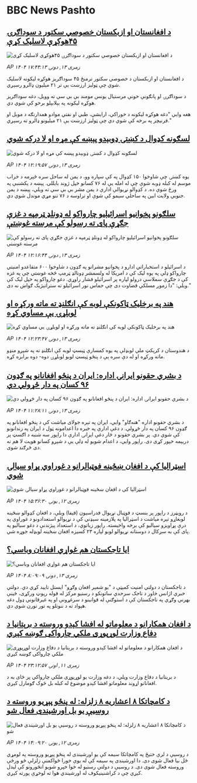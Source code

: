 # BBC News Pashto## [د افغانستان او ازبکستان خصوصي سکتور د سوداګرۍ ۴۵هوکړې لاسلیک کړې](https://www.bbc.com/pashto/articles/c8x549kl9vqo?at_medium=RSS&at_campaign=rss?at_campaign=githubrss)![د افغانستان او ازبکستان خصوصي سکتور د سوداګرۍ ۴۵هوکړې لاسلیک کړې](https://ichef.bbci.co.uk/ace/ws/240/cpsprodpb/29e8/live/3fd4d1d0-7136-11f0-8dbd-f3d32ebd3327.jpg)_AP ۱۴۰۴ زمری ۱۳, دونۍ ۱۷:۴۴:۱۳_د افغانستان او ازبکستان د خصوصي سکتور ترمنځ ۴۵ سوداګریز هوکړه لیکونه لاسلیک شوي چې ټولیز ارزښت یې تر ۲۱ میلیون ډالرو رسېږي.

د سوداګرۍ او پانګونې خونې مرستیال یونس مومند بي بي سي ته وویل، دغه سوداګریز هوکړه لیکونه په بېلابېلو برخو کې شوي دي.

هغه وايي "دغه هوکړه لیکونه د خوراکي، ارایشي، طبي او نفتي موادو همدارنګه د موبل او فرنیچر په برخه کې شوي دي چې ټولیز ارزښت یې ۲۱ میلیونو ډالرو ته رسېږي."## [لسګونه کډوال د کښتۍ ډوبېدو پېښه کې مړه او لا درکه شوي ](https://www.bbc.com/pashto/articles/ce83v3j20m0o?at_medium=RSS&at_campaign=rss?at_campaign=githubrss)![لسګونه کډوال د کښتۍ ډوبېدو پېښه کې مړه او لا درکه شوي ](https://ichef.bbci.co.uk/ace/ws/240/cpsprodpb/cc61/live/db5fe710-70f1-11f0-af20-030418be2ca5.jpg)_AP ۱۴۰۴ زمری ۱۳, دونۍ ۱۲:۱۹:۵۷_يوه کښتۍ چې شاوخوا ۱۵۰ کډوال په کې سپاره وو، د يمن له ساحل سره څېرمه د خراب موسم له کبله ډوبه شوې چې له امله يې له ۷۶ کسانو خپل ژوند بایللی.
پېښه د يکشنبې په ورځ شوې ده.
د کډوالو نړيوالې ادارې د يمن مشر بي بي سي ته ويلي، پېښه د يمن جنوبي ولايت ابين په ساحلي سيمو کې شوې او تراوسه د ۷۶ تنو مړي موندل شوي دي.## [ سلګونو پخوانیو اسرائیلیو چارواکو له ډونلډ ټرمپه د غزې جګړې پای ته رسولو کې مرسته غوښتې](https://www.bbc.com/pashto/articles/cm21y8k0ey9o?at_medium=RSS&at_campaign=rss?at_campaign=githubrss)![ سلګونو پخوانیو اسرائیلیو چارواکو له ډونلډ ټرمپه د غزې جګړې پای ته رسولو کې مرسته غوښتې](https://ichef.bbci.co.uk/ace/ws/240/cpsprodpb/7090/live/460b3f70-7150-11f0-af20-030418be2ca5.jpg)_AP ۱۴۰۴ زمری ۱۳, دونۍ ۱۲:۱۶:۴۴_د اسرائیلو د استخباراتي ادارو د پخوانیو مشرانو په ګډون د شاوخوا ۶۰۰ متقاعدو امنیتي چارواکو ډلې په یوه لیک کې د امریکا له ولسمشر ډونالډ ټرمپ څخه غوښتي چې په غزه کې د جګړې سملاسي درولو لپاره پر اسرائیلو فشار راوړي.
دغو چارواکو په خپل لیک کې ویلي: "دا زموږ مسلکي قضاوت دی چې حماس نور اسرائیلو ته ستراتیژیک ګواښ نه دی."## [هند په برخلیک ټاکونکې لوبه کې انګلنډ ته ماته ورکړه او لوبلړۍ یې مساوي کړه](https://www.bbc.com/pashto/articles/crm4jdg133jo?at_medium=RSS&at_campaign=rss?at_campaign=githubrss)![هند په برخلیک ټاکونکې لوبه کې انګلنډ ته ماته ورکړه او لوبلړۍ یې مساوي کړه](https://ichef.bbci.co.uk/ace/ws/240/cpsprodpb/6540/live/48c5f7d0-713e-11f0-9861-eb745fcf4d83.jpg)_AP ۱۴۰۴ زمری ۱۳, دونۍ ۱۲:۲۳:۴۷_د هندوستان د کرېکټ ملي لوبډلې په یوه کمسارې ټېسټ لوبه کې انګلنډ ته  په شپږو منډو ماته ورکړه او له دې سره یې د پنځو ټېسټ لوبو لوبلړۍ دوه- دوه برابره کړه.## [د بشري حقونو ایرانۍ اداره: ایران د پنځو افغانانو په ګډون ۹۶ کسان په دار ځړولي دي](https://www.bbc.com/pashto/articles/clyv3d6n4x1o?at_medium=RSS&at_campaign=rss?at_campaign=githubrss)![د بشري حقونو ایرانۍ اداره: ایران د پنځو افغانانو په ګډون ۹۶ کسان په دار ځړولي دي](https://ichef.bbci.co.uk/ace/ws/240/cpsprodpb/c783/live/90b958c0-7125-11f0-8dbd-f3d32ebd3327.jpg)_AP ۱۴۰۴ زمری ۱۳, دونۍ ۱۱:۲۸:۱۱_د بشري حقونو اداره "هنه‌ګاو" وايي، ایران په تېره جولای میاشت کې د پنځو افغانانو په ګډون ۹۶ کسان په دار ځړولي. د دغې ادارې په خبره دا اعدامونه ټول د ایران په زندانونو کې شوي دي.
پر بشري حقونو د څار دغې ایرانۍ ادارې دا راپور سه شنبه د اګسټ پر دریېمه خپور کړی دی. راپور وايي، د اعدام شویو له ډلې یې د شپږو کسانو هویت لا هم نه دی  څرګند شوی.## [اسټرالیا کې د افغان ښځینه فوټبالرانو د غوراوي پړاو سیالۍ شوي](https://www.bbc.com/pashto/articles/cm21y9jzlmpo?at_medium=RSS&at_campaign=rss?at_campaign=githubrss)![اسټرالیا کې د افغان ښځینه فوټبالرانو د غوراوي پړاو سیالۍ شوي](https://ichef.bbci.co.uk/ace/ws/240/cpsprodpb/74af/live/e3b51110-707e-11f0-89ea-4d6f9851f623.jpg)_AP ۱۴۰۴ زمری ۱۲, يونۍ ۱۵:۳۶:۳۰_د رویټرز د راپور پر بنسټ د فوټبال نړیوال فدراسیون (فیفا) ویلې، د افغان کډوالو ښځینه لوبغاړو تېره میاشت د اسټرالیا په پلازمېنه سېډني کې د نړیوالو استعدادونو د غوراوي په درې پړاویزو سیالیو کې برخه واخیسته. راپور زیاتوي، د استعداد پېژندنې د دغو سیالیو په پای کې به سږکال د دوستانه نړیوالو لوبو لپاره ۲۳ کسیزه افغان ښځینه لوبډله جوړه شي.## [ایا تاجکستان هم غواړي افغانان وباسي؟](https://www.bbc.com/pashto/articles/c39z9v3rz71o?at_medium=RSS&at_campaign=rss?at_campaign=githubrss)![ایا تاجکستان هم غواړي افغانان وباسي؟](https://ichef.bbci.co.uk/ace/ws/240/cpsprodpb/a868/live/31f86760-710a-11f0-89ea-4d6f9851f623.jpg)_AP ۱۴۰۴ زمری ۱۳, دونۍ ۸:۰۹:۰۹_د تاجکستان د دولتي امنیت کمېټې د "یو شمېر افغان وګړو" ايستل تایید کړي دي.
دولتي خبري اژانس خاور د تاجک سرحدي ساتونکو د رسنیو مرکز  له قوله رپوټ ورکړی، ځینې بهرني وګړي په تاجکستان کې د استوګنې له قوانینو د سرغړونې او په غیرقانوني ډول دغه هېواد ته د ننوتلو په تور تورن شوي دي.## [د افغان همکارانو د معلوماتو له افشا کېدو وروسته د برېتانیا د دفاع وزارت لوړپوړی ملکي چارواکی ګوښه کېږي](https://www.bbc.com/pashto/articles/cx27p410p0jo?at_medium=RSS&at_campaign=rss?at_campaign=githubrss)![د افغان همکارانو د معلوماتو له افشا کېدو وروسته د برېتانیا د دفاع وزارت لوړپوړی ملکي چارواکی ګوښه کېږي](https://ichef.bbci.co.uk/ace/ws/240/cpsprodpb/253e/live/3d317d80-6f91-11f0-af20-030418be2ca5.jpg)_AP ۱۴۰۴ زمری ۱۱, اونۍ ۲۳:۱۲:۵۷_د بریتانیا د دفاع وزارت ویلي، د دغه وزارت یو لوړپوړی ملکي چارواکي پر ځای به د افغانانو اړوند معلوماتو افشا کېدو موضوع له کبله بل څوک ګومارل کېږي.## [د کامچاتکا ۸ اعشاریه ۸ زلزله: له پنځو پېړیو وروسته د روسیې یو بل اورشیندی فعال شو](https://www.bbc.com/pashto/articles/c93dkpegvgdo?at_medium=RSS&at_campaign=rss?at_campaign=githubrss)![د کامچاتکا ۸ اعشاریه ۸ زلزله: له پنځو پېړیو وروسته د روسیې یو بل اورشیندی فعال شو](https://ichef.bbci.co.uk/ace/ws/240/cpsprodpb/2926/live/174c0a00-7071-11f0-8dbd-f3d32ebd3327.jpg)_AP ۱۴۰۴ زمری ۱۲, يونۍ ۱۴:۰۹:۲۰_د روسیې د لرې ختیځ په کامچاتکا سیمه کې یو اورشیندی له پنځو پېړیو وروسته په لومړي ځل بیا فعال شوی دی. 
دا اورشیندی په سیمه کې له یوې خورا ځواکمنې زلزلې څو ورځې وروسته فعال شوی دی. 
د روسیې د دولتي رسنیو له خوا خپرو شویو انځورونو کې لیدل کېږي چې د کراشنینیکوف له اورشیندي هوا ته لوخړې پورته کېږي.